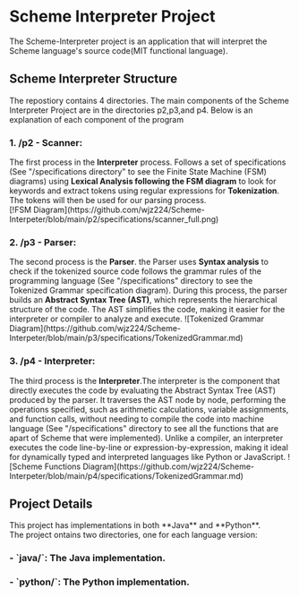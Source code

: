 <h1>Scheme Interpreter Project</h1>
The Scheme-Interpreter project is an application that will interpret the Scheme language's source code(MIT functional language). <br>

<h2>Scheme Interpreter Structure</h2> 
The repostiory contains 4 directories. The main components of the Scheme Interpreter Project are in the directories p2,p3,and p4. Below is an explanation of each component of the program<br>
<h3>1. /p2 - Scanner: </h3>
The first process in the <b>Interpreter</b> process. Follows a set of specifications (See "/specifications directory" to see the Finite State Machine (FSM) diagrams) using <b>Lexical Analysis following the FSM diagram</b> to look for keywords and extract tokens using regular expressions for <b>Tokenization</b>. The tokens will then be used for our parsing process. <br>
[!FSM Diagram](https://github.com/wjz224/Scheme-Interpeter/blob/main/p2/specifications/scanner_full.png)
<h3>2. /p3 - Parser:</h3> The second process is the <b>Parser</b>. the Parser uses <b>Syntax analysis</b> to check if the tokenized source code follows the grammar rules of the programming language (See "/specifications" directory to see the Tokenized Grammar specification diagram). During this process, the parser builds an <b>Abstract Syntax Tree (AST)</b>, which represents the hierarchical structure of the code. The AST simplifies the code, making it easier for the interpreter or compiler to analyze and execute.
![Tokenized Grammar Diagram](https://github.com/wjz224/Scheme-Interpeter/blob/main/p3/specifications/TokenizedGrammar.md) <br>
<h3>3. /p4 - Interpreter:</h3> The third process is the <b>Interpreter</b>.The interpreter is the component that directly executes the code by evaluating the Abstract Syntax Tree (AST) produced by the parser. It traverses the AST node by node, performing the operations specified, such as arithmetic calculations, variable assignments, and function calls, without needing to compile the code into machine language (See "/specifications" directory to see all the functions that are apart of Scheme that were implemented). Unlike a compiler, an interpreter executes the code line-by-line or expression-by-expression, making it ideal for dynamically typed and interpreted languages like Python or JavaScript.
![Scheme Functions Diagram](https://github.com/wjz224/Scheme-Interpeter/blob/main/p4/specifications/TokenizedGrammar.md)
<h2> Project Details</h2>
This project has implementations in both **Java** and **Python**.  <br>
The project ontains two directories, one for each language version: <br>
<h3>- `java/`: The Java implementation.</h3>
<h3>- `python/`: The Python implementation.</h3>

